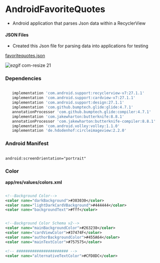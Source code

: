 # AndroidFavoriteQuotes

- Android application that parses Json data within a RecyclerView

#### JSON Files
- Created this Json file for parsing data into applications for testing

[favoritequotes.json](https://gist.githubusercontent.com/JonathanMoreno14/d3032ce98e63b176cc839f2f046e2ca2/raw/b138a660b5bc92286e19c83175ab2fbb633f4e80/favoritequotes.json)


![ezgif com-resize 21](https://user-images.githubusercontent.com/11635523/43176764-d7e4d532-8f8a-11e8-86a5-1fccde79b29b.gif)

### Dependencies
```gradle

   implementation 'com.android.support:recyclerview-v7:27.1.1'
   implementation 'com.android.support:cardview-v7:27.1.1'
   implementation 'com.android.support:design:27.1.1'
   implementation 'com.github.bumptech.glide:glide:4.7.1'
   annotationProcessor 'com.github.bumptech.glide:compiler:4.7.1'
   implementation 'com.jakewharton:butterknife:8.8.1'
   annotationProcessor 'com.jakewharton:butterknife-compiler:8.8.1'
   implementation 'com.android.volley:volley:1.1.0'
   implementation 'de.hdodenhof:circleimageview:2.2.0'

```

### Android Manifest

```xml

android:screenOrientation="portrait"

```

### Color

**app/res/values/colors.xml**

```xml

<!--Background Color-->
<color name="darkBackground">#303030</color>
<color name="lightDarkCardVBackground">#444444</color>
<color name="backgroundText">#fff</color>


<!--Background Color Schema v2-->
<color name="mainBackgroundColor">#263238</color>
<color name="cardViewColor">#37474F</color>
<color name="authorBackgroundColor">#455A64</color>
<color name="mainTextColor">#757575</color>

<!-- ####################### -->
<color name="alternativeTextColor">#CFD8DC</color>

```

